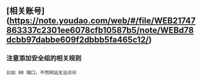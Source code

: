 [相关账号] (https://note.youdao.com/web/#/file/WEB21747863337c2301ee6078cfb10587b5/note/WEBd78dcbb97dabbe609f2dbbb5fa465c12/)
----
### 注意添加安全组的相关规则

```
比如 80 端口，不然网站无法访问
```
